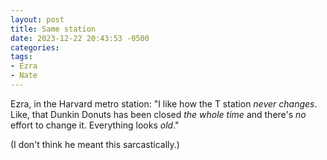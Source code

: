```yaml
---
layout: post
title: Same station
date: 2023-12-22 20:43:53 -0500
categories:
tags:
- Ezra
- Nate
---
```


Ezra, in the Harvard metro station: "I like how the T station _never changes_. Like, that Dunkin Donuts has been closed _the whole time_ and there's _no_ effort to change it. Everything looks _old_."

(I don't think he meant this sarcastically.)
